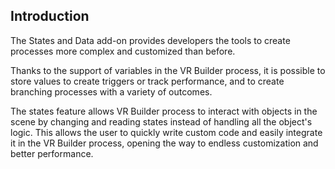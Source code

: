 ## Introduction

The States and Data add-on provides developers the tools to create processes more complex and customized than before.

Thanks to the support of variables in the VR Builder process, it is possible to store values to create triggers or track performance, and to create branching processes with a variety of outcomes.

The states feature allows VR Builder process to interact with objects in the scene by changing and reading states instead of handling all the object's logic. This allows the user to quickly write custom code and easily integrate it in the VR Builder process, opening the way to endless customization and better performance.